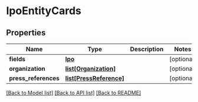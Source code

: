 # IpoEntityCards

## Properties
Name | Type | Description | Notes
------------ | ------------- | ------------- | -------------
**fields** | [**Ipo**](Ipo.md) |  | [optional] 
**organization** | [**list[Organization]**](Organization.md) |  | [optional] 
**press_references** | [**list[PressReference]**](PressReference.md) |  | [optional] 

[[Back to Model list]](../README.md#documentation-for-models) [[Back to API list]](../README.md#documentation-for-api-endpoints) [[Back to README]](../README.md)

